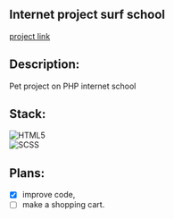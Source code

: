 ## Internet project surf school
[project link](https://konstanzwave.com/)

## Description:
Pet project on PHP internet school

## Stack:
![HTML5](https://img.shields.io/badge/HTML5-333?style=for-the-badge&logo=html5&logoColor=E34F26)  
![SCSS](https://img.shields.io/badge/SASS-333?style=for-the-badge&logo=sass&logoColor=CC6699)

## Plans:
- [X] improve code,
- [ ] make a shopping cart.
